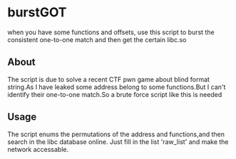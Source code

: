 # burstGOT
when you have some functions  and  offsets, use this script to burst the consistent one-to-one match and then get the certain libc.so

## About
The script is due to solve a recent CTF pwn game about blind format string.As I have leaked some address belong to some functions.But I can't identify their one-to-one match.So a brute force script like this is needed

## Usage
The script enums the permutations of the address and functions,and then search in the libc database online.
Just fill in the list 'raw_list' and make the network accessable.
